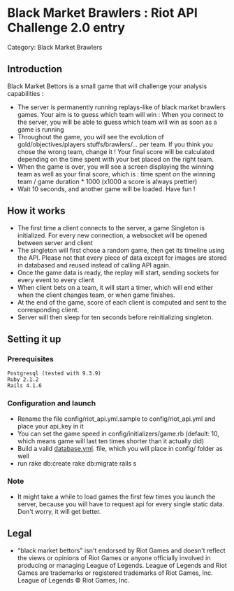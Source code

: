 # Black Market Brawlers : Riot API Challenge 2.0 entry

Category: Black Market Brawlers

## Introduction
Black Market Bettors is a small game that will challenge your analysis capabilities :
- The server is permanently running replays-like of black market brawlers games. Your aim is to guess which team will win : When you connect to the server, you will be able to guess which team will win as soon as a game is running
- Throughout the game, you will see the evolution of gold/objectives/players stuffs/brawlers/... per team. If you think you chose the wrong team, change it ! Your final score will be calculated depending on the time spent with your bet placed on the right team.
- When the game is over, you will see a screen displaying the winning team as well as your final score, which is : time spent on the winning team / game duration * 1000 (x1000 a score is always prettier)
- Wait 10 seconds, and another game will be loaded. Have fun !

## How it works
- The first time a client connects to the server, a game Singleton is initialized. For every new connection, a websocket will be opened between server and client
- The singleton will first chose a random game, then get its timeline using the API. Please not that every piece of data except for images are stored in databased and reused instead of calling API again.
- Once the game data is ready, the replay will start, sending sockets for every event to every client
- When client bets on a team, it will start a timer, which will end either when the client changes team, or when game finishes.
- At the end of the game, score of each client is computed and sent to the corresponding client.
- Server will then sleep for ten seconds before reinitializing singleton.

## Setting it up
### Prerequisites
    Postgresql (tested with 9.3.9)
    Ruby 2.1.2
    Rails 4.1.6
### Configuration and launch
- Rename the file config/riot_api.yml.sample to config/riot_api.yml and place your api_key in it
- You can set the game speed in config/initializers/game.rb (default: 10, which means game will last ten times shorter than it actually did)
- Build a valid [database.yml](https://gist.github.com/erichurst/961978). file, which you will place in config/ folder as well
- run
    rake db:create
    rake db:migrate
    rails s

### Note
- It might take a while to load games the first few times you launch the server, because you will have to request api for every single static data. Don't worry, it will get better.

## Legal

- "black market bettors" isn't endorsed by Riot Games and doesn't reflect the views or opinions of Riot Games or anyone officially involved in producing or managing League of Legends. League of Legends and Riot Games are trademarks or registered trademarks of Riot Games, Inc. League of Legends © Riot Games, Inc.
